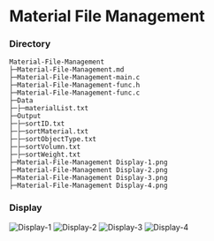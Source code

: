 # Material File Management
### Directory
```
Material-File-Management
├─Material-File-Management.md
├─Material-File-Management-main.c
├─Material-File-Management-func.h
├─Material-File-Management-func.c
├─Data
├─├─materialList.txt
├─Output
├─├─sortID.txt
├─├─sortMaterial.txt
├─├─sortObjectType.txt
├─├─sortVolumn.txt
├─├─sortWeight.txt
├─Material-File-Management Display-1.png
├─Material-File-Management Display-2.png
├─Material-File-Management Display-3.png
├─Material-File-Management Display-4.png
```
### Display
![Display-1](https://github.com/Offliners/C-Language-Is-Fun/blob/master/Projects/Material-File-Management/Material-File-Management%20Display-1.png)
![Display-2](https://github.com/Offliners/C-Language-Is-Fun/blob/master/Projects/Material-File-Management/Material-File-Management%20Display-2.png)
![Display-3](https://github.com/Offliners/C-Language-Is-Fun/blob/master/Projects/Material-File-Management/Material-File-Management%20Display-3.png)
![Display-4](https://github.com/Offliners/C-Language-Is-Fun/blob/master/Projects/Material-File-Management/Material-File-Management%20Display-4.png)

